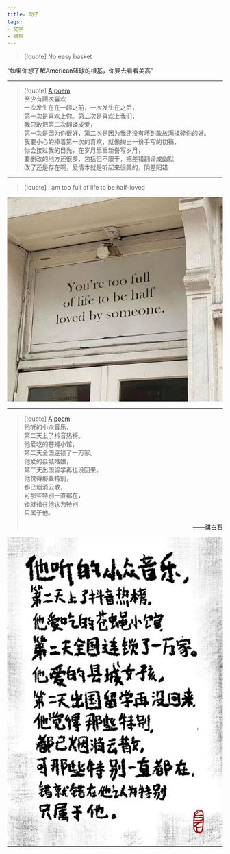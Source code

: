 ```yaml
---
title: 句子
tags:
- 文学
- 摘抄
---
```


> [!quote] 
> No easy basket

“如果你想了解American篮球的根基，你要去看看美高”

---

> [!quote] 
> [A poem](https://www.bilibili.com/video/BV1V24y1x7Nh/?buvid=YF4AFCFA7E0887094E329B9A6FADF98BF343&is_story_h5=false&mid=B1quk6Mlu6tnRY8zjwxWeg%3D%3D&p=1&plat_id=116&share_from=ugc&share_medium=iphone&share_plat=ios&share_session_id=4AD8E5F4-D617-499B-9C19-D5897A7EB825&share_source=QQ&share_tag=s_i&timestamp=1679378304&unique_k=tXa4xdJ&up_id=315154029&vd_source=c47136abc78922800b17d6ce79d6e19f) <br>
> 至少有两次喜欢<br>
一次发生在在一起之前，一次发生在之后，<br>
第一次是喜欢上你。第二次是喜欢上我们，<br>
我只敢把第二次翻译成爱，<br>
第一次是因为你很好，第二次是因为我还没有坏到敢放满揉碎你的好。<br>
我要小心的捧着第一次的喜欢，就像掏出一份手写的初稿，<br>
你会接过我的目光，在岁月里重新誊写岁月，<br>
要删改的地方还很多，包括但不限于，把差错翻译成幽默<br>
改了还是存在啊，爱情本就是听起来很美的，阴差阳错 

---

> [!quote] 
> I am too full of life to be half-loved
> 

![400](文学/attachments/Pasted%20image%2020230321142115.png)

---

> [!quote] 
> [A poem](https://www.bilibili.com/video/BV1Vd4y187Tq/?buvid=YF4AFCFA7E0887094E329B9A6FADF98BF343&is_story_h5=false&mid=B1quk6Mlu6tnRY8zjwxWeg%3D%3D&p=1&plat_id=116&share_from=ugc&share_medium=iphone&share_plat=ios&share_session_id=F81E6185-E382-4E78-95FD-3155869F570B&share_source=QQ&share_tag=s_i&timestamp=1679380048&unique_k=Q9GSCLM&up_id=2009238634&vd_source=c47136abc78922800b17d6ce79d6e19f)<br>
>  他听的小众音乐，<br>
>  第二天上了抖音热榜。<br>
>  他爱吃的苍蝇小馆，<br>
>  第二天全国连锁了一万家。<br>
>  他爱的县城姑娘，<br>
>  第二天出国留学再也没回来。<br>
>  他觉得那些特别，<br>
>  都已烟消云散，<br>
>  可那些特别一直都在，<br>
>  错就错在他认为特别<br>
>  只属于他。<br>
>  <a href="https://space.bilibili.com/2009238634"><p style="text-align:right">——祺白石</p></a>

![400](文学/attachments/Pasted%20image%2020230321143300.png)
